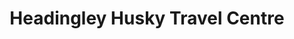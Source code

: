 ---
title: "Headingley Husky Travel Centre"
url: /headingley/headingley-husky-travel-centre/
shop: Lebensmittel
---